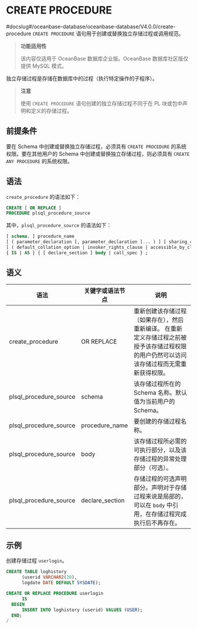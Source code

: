CREATE PROCEDURE 
=====================================
#docslug#/oceanbase-database/oceanbase-database/V4.0.0/create-procedure
`CREATE PROCEDURE` 语句用于创建或替换独立存储过程或调用规范。
>**功能适用性**
>
>该内容仅适用于 OceanBase 数据库企业版。OceanBase 数据库社区版仅提供 MySQL 模式。

独立存储过程是存储在数据库中的过程（执行特定操作的子程序）。
>**注意**
>
>使用 `CREATE PROCEDURE` 语句创建的独立存储过程不同于在 PL 块或包中声明和定义的存储过程。

前提条件 
-------------------------

要在 Schema 中创建或替换独立存储过程，必须具有 `CREATE PROCEDURE` 的系统权限。要在其他用户的 Schema 中创建或替换独立存储过程，则必须具有 `CREATE ANY PROCEDURE` 的系统权限。

语法 
-----------------------

`create_procedure` 的语法如下：

```sql
CREATE [ OR REPLACE ]
PROCEDURE plsql_procedure_source
```



其中，`plsql_procedure_source` 的语法如下：

```sql
[ schema. ] procedure_name
[ ( parameter_declaration [, parameter_declaration ]... ) ] [ sharing_clause ]
[ ( default_collation_option | invoker_rights_clause | accessible_by_clause)... ] 
{ IS | AS } { [ declare_section ] body | call_spec } ;
```



语义 
-----------------------



|           语法           |    关键字或语法节点     |                                          说明                                           |
|------------------------|-----------------|---------------------------------------------------------------------------------------|
| create_procedure       | OR REPLACE      | 重新创建该存储过程（如果存在），然后重新编译。 在重新定义存储过程之前被授予该存储过程权限的用户仍然可以访问该存储过程而无需重新获得权限。 |
| plsql_procedure_source | schema          | 该存储过程所在的 Schema 名称。默认值为当前用户的 Schema。                                                  |
| plsql_procedure_source | procedure_name  | 要创建的存储过程名称。                                                                           |
| plsql_procedure_source | body            | 该存储过程所必需的可执行部分，以及该存储过程的异常处理部分（可选）。                                                    |
| plsql_procedure_source | declare_section | 存储过程的可选声明部分。声明对于存储过程来说是局部的，可以在 `body` 中引用，在存储过程完成执行后不再存在。                             |



示例 
-----------------------

创建存储过程 `userlogin`。

```sql
CREATE TABLE loghistory 
      (userid VARCHAR2(20), 
      logdate DATE DEFAULT SYSDATE);

CREATE OR REPLACE PROCEDURE userlogin 
      IS
  BEGIN
      INSERT INTO loghistory (userid) VALUES (USER);
  END;
/
```


